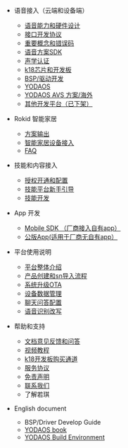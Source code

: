 * 语音接入（云端和设备端）
  * [语音能力和硬件设计](https://developer.rokid.com/docs/2-RokidDocument/2-EnableVoice/rokid-hardware-design-guide.md)
  * [接口开发协议](https://developer.rokid.com/docs/3-ApiReference/openvoice-api.md)
  * [重要概念和错误码](https://developer.rokid.com/docs/5-enableVoice/rokid-vsvy-sdk-docs/important-concept.md)
  * [语音方案SDK](https://developer.rokid.com/docs/5-enableVoice/rokid-vsvy-sdk-docs/introduction.md)
  * [声学认证](https://developer-forum.rokid.com/t/topic/2837)
  * [k18芯片和开发板](https://developer.rokid.com/docs/rokidos-linux-docs/Dev_3.31/13_ROKID_AI_Dev_Board_HW_UserGuide_v3.31.md)
  * [BSP/驱动开发](https://developer.rokid.com/docs/7-bspguide/gai_shu/mu_de.md)
  * [YODAOS](https://developer.rokid.com/docs/5-enableVoice/rokid-vsvy-sdk-docs/yodaosSystem/system-service.md) 
  * [YODAOS AVS 方案/海外](https://developer.rokid.com/docs/5-enableVoice/rokid-vsvy-sdk-docs/yodaosSystem/yodaosavs/1方案简介.md)
  * [其他开发平台（已下架）](https://developer.rokid.com/docs/rokidos-linux-docs/README.md)

* Rokid 智能家居
  * [方案输出](https://developer.rokid.com/docs/smarthome/README.md)
  * [智能家居设备接入](https://developer.rokid.com/docs/rokid-homebase-docs/README.md)	
  * [FAQ](https://developer.rokid.com/docs/rokid-homebase-docs/faq.md)

* 技能和内容接入
  * [授权开通和配置](https://developer.rokid.com/docs/5-enableVoice/rokid-vsvy-sdk-docs/rookie-guide/skillstore.md)
  * [技能平台新手引导](https://developer.rokid.com/docs/2-RokidDocument/1-SkillsKit/platform-introduction.md)
  * [技能开发](https://developer.rokid.com/docs/2-RokidDocument/1-SkillsKit/important-concept/cloud-app-development-protocol_cn.md) 

* App 开发
    *  [Mobile SDK （厂商接入自有app）](https://developer.rokid.com/docs/5-enableVoice/rokid-vsvy-sdk-docs/mobliesdk/SDK.md)
    *  [公版App(适用于厂商无自有app）](https://developer.rokid.com/docs/8-app/alliance/web/gongban.md)
    
* 平台使用说明
  * [平台整体介绍](https://developer.rokid.com/docs/README.md) 
  * [产品创建和sn导入流程](https://developer.rokid.com/docs/5-enableVoice/rokid-vsvy-sdk-docs/rookie-guide/rookie-guide-end.md)
  * [系统升级OTA](https://developer.rokid.com/docs/5-enableVoice/rokid-vsvy-sdk-docs/rookie-guide/ota.md) 
  * [设备数据管理](https://developer.rokid.com/docs/5-enableVoice/rokid-vsvy-sdk-docs/rookie-guide/data.md)
  * [聊天问答配置](https://developer.rokid.com/docs/5-enableVoice/rokid-vsvy-sdk-docs/rookie-guide/chat.md)
  * [语音识别改写](https://developer.rokid.com/docs/5-enableVoice/rokid-vsvy-sdk-docs/rookie-guide/query.md)
  
* 帮助和支持
  * [文档意见反馈和问答](https://developer-forum.rokid.com/c/53-category)
  * [视频教程](https://developer.rokid.com/docs/9-video/summary.md)
  * [k18开发板购买通道](https://detail.youzan.com/show/goods?alias=2g1gpqlb5vr8c&)    
  * [服务协议](https://developer.rokid.com/docs/4-TermsAndAgreements/community-service-agreement.md)
  * [免责声明](https://developer.rokid.com/docs/4-TermsAndAgreements/community-disclaimer.md)
  * [联系我们](https://developer.rokid.com/docs/contact-us.md) 
  * 了解若琪
  
* English document 
  * BSP/Driver Develop Guide
  * [YODAOS book](https://yodaos-project.github.io/yoda-book/en-us/)
  * [YODAOS Build Environment](https://developer.rokid.com/docs/5-enableVoice/rokid-vsvy-sdk-docs/yodaosSystem/general/YodaOS_Build_Environment.md)


